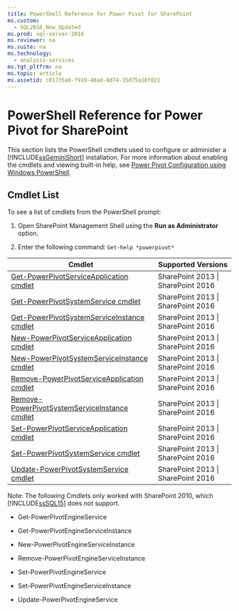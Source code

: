 ```yaml
---
title: PowerShell Reference for Power Pivot for SharePoint
ms.custom: 
  - SQL2016_New_Updated
ms.prod: sql-server-2016
ms.reviewer: na
ms.suite: na
ms.technology: 
  - analysis-services
ms.tgt_pltfrm: na
ms.topic: article
ms.assetid: c01735a8-f919-48ad-8d74-35d75a18f821
---
```

# PowerShell Reference for Power Pivot for SharePoint
  This section lists the PowerShell cmdlets used to configure or administer a [!INCLUDE[ssGeminiShort](../../Token/Other/ssGeminiShort_md.md)] installation. For more information about enabling the cmdlets and viewing built\-in help, see [Power Pivot Configuration using Windows PowerShell](../../Topics/TopicNameNotContainA/Power-Pivot-Configuration-using-Windows-PowerShell.md).  
  
## Cmdlet List  
 To see a list of cmdlets from the PowerShell prompt:  
  
1.  Open SharePoint Management Shell using the **Run as Administrator** option.  
  
2.  Enter the following command: `Get-help *powerpivot*`  
  
|Cmdlet|Supported Versions|  
|------------|------------------------|  
|[Get-PowerPivotServiceApplication cmdlet](../../Topics/TopicNameNotContainA/Get-PowerPivotServiceApplication-cmdlet.md)|SharePoint 2013 &#124; SharePoint 2016|  
|[Get-PowerPivotSystemService cmdlet](../../Topics/TopicNameNotContainA/Get-PowerPivotSystemService-cmdlet.md)|SharePoint 2013 &#124; SharePoint 2016|  
|[Get-PowerPivotSystemServiceInstance cmdlet](../../Topics/TopicNameNotContainA/Get-PowerPivotSystemServiceInstance-cmdlet.md)|SharePoint 2013 &#124; SharePoint 2016|  
|[New-PowerPivotServiceApplication cmdlet](../../Topics/TopicNameNotContainA/New-PowerPivotServiceApplication-cmdlet.md)|SharePoint 2013 &#124; SharePoint 2016|  
|[New-PowerPivotSystemServiceInstance cmdlet](../../Topics/TopicNameNotContainA/New-PowerPivotSystemServiceInstance-cmdlet.md)|SharePoint 2013 &#124; SharePoint 2016|  
|[Remove-PowerPivotServiceApplication cmdlet](../../Topics/TopicNameNotContainA/Remove-PowerPivotServiceApplication-cmdlet.md)|SharePoint 2013 &#124; SharePoint 2016|  
|[Remove-PowerPivotSystemServiceInstance cmdlet](../../Topics/TopicNameNotContainA/Remove-PowerPivotSystemServiceInstance-cmdlet.md)|SharePoint 2013 &#124; SharePoint 2016|  
|[Set-PowerPivotServiceApplication cmdlet](../../Topics/TopicNameNotContainA/Set-PowerPivotServiceApplication-cmdlet.md)|SharePoint 2013 &#124; SharePoint 2016|  
|[Set-PowerPivotSystemService cmdlet](../../Topics/TopicNameNotContainA/Set-PowerPivotSystemService-cmdlet.md)|SharePoint 2013 &#124; SharePoint 2016|  
|[Update-PowerPivotSystemService cmdlet](../../Topics/TopicNameNotContainA/Update-PowerPivotSystemService-cmdlet.md)|SharePoint 2013 &#124; SharePoint 2016|  
  
 Note: The following Cmdlets only worked with SharePoint 2010, which [!INCLUDE[ssSQL15](../../Token/Other/ssSQL15_md.md)] does not support.  
  
-   Get\-PowerPivotEngineService  
  
-   Get\-PowerPivotEngineServiceInstance  
  
-   New\-PowerPivotEngineServiceInstance  
  
-   Remove\-PowerPivotEngineServiceInstance  
  
-   Set\-PowerPivotEngineService  
  
-   Set\-PowerPivotEngineServiceInstance  
  
-   Update\-PowerPivotEngineService  
  
  